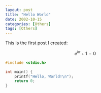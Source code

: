 ```yaml
---
layout: post
title: "Hello World"
date: 2002-10-15
categories: [Others]
tags: [Others]
---
```


This is the first post I created:

$$
e^{i\pi} + 1 = 0
$$

```c
#include <stdio.h>

int main() {
    printf("Hello, World!\n");
    return 0;
}
```
